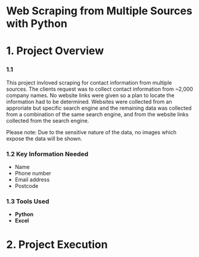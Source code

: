 # Web Scraping from Multiple Sources with Python

# 1. Project Overview
### 1.1 
This project invloved scraping for contact information from multiple sources. The clients request was to collect contact information from ~2,000 company names. No website links were given so a plan to locate the information had to be determined. Websites were collected from an approriate but specific search engine and the remaining data was collected from a combination of the same search engine, and from the website links collected from the search engine. 

Please note: Due to the sensitive nature of the data, no images which expose the data will be shown. 

### 1.2 Key Information Needed
* Name 
* Phone number
* Email address
* Postcode

### 1.3 Tools Used
* **Python**
* **Excel**

# 2. Project Execution

